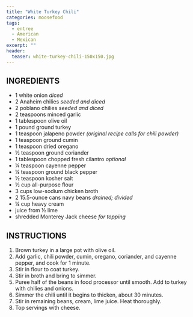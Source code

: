 ```yaml
---
title: "White Turkey Chili"
categories: moosefood
tags: 
  - entree 
  - American
  - Mexican
excerpt: ""
header:
  teaser: white-turkey-chili-150x150.jpg
---
```


## INGREDIENTS
* 1 white onion *diced*
* 2 Anaheim chilies *seeded and diced*
* 2 poblano chilies *seeded and diced*
* 2 teaspoons minced garlic
* 1 tablespoon olive oil
* 1 pound ground turkey
* 1 teaspoon jalapeno powder *(original recipe calls for chili powder)*
* 1 teaspoon ground cumin
* 1 teaspoon dried oregano
* ½ teaspoon ground coriander
* 1 tablespoon chopped fresh cilantro *optional*
* ¼ teaspoon cayenne pepper
* ¼ teaspoon ground black pepper
* ½ teaspoon kosher salt
* ½ cup all-purpose flour
* 3 cups low-sodium chicken broth
* 2 15.5-ounce cans navy beans *drained; divided*
* ¼ cup heavy cream
* juice from ½ lime
* shredded Monterey Jack cheese *for topping*

## INSTRUCTIONS
1. Brown turkey in a large pot with olive oil.
2. Add garlic, chili powder, cumin, oregano, coriander, and cayenne pepper, and cook for 1 minute. 
3. Stir in flour to coat turkey.
4. Stir in broth and bring to simmer.  
5. Puree half of the beans in food processor until smooth. Add to turkey with chilies and onions.
6. Simmer the chili until it begins to thicken, about 30 minutes.
7. Stir in remaining beans, cream, lime juice.  Heat thoroughly.
8. Top servings with cheese.